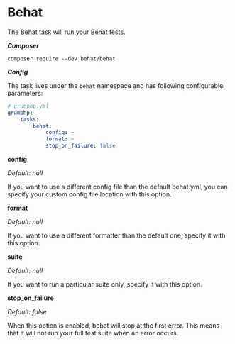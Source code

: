 #  Behat

The Behat task will run your Behat tests.

***Composer***

```
composer require --dev behat/behat
```

***Config***

The task lives under the `behat` namespace and has following configurable parameters:

```yaml
# grumphp.yml
grumphp:
    tasks:
        behat:
            config: ~
            format: ~
            stop_on_failure: false
```

**config**

*Default: null*

If you want to use a different config file than the default behat.yml, you can specify your custom config file location with this option.


**format**

*Default: null*

If you want to use a different formatter than the default one, specify it with this option.


**suite**

*Default: null*

If you want to run a particular suite only, specify it with this option.


**stop_on_failure**

*Default: false*

When this option is enabled, behat will stop at the first error. This means that it will not run your full test suite when an error occurs.
